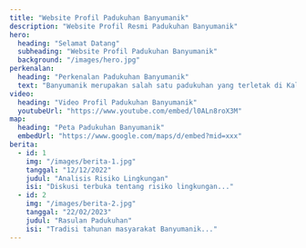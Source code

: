 ```yaml
---
title: "Website Profil Padukuhan Banyumanik"
description: "Website Profil Resmi Padukuhan Banyumanik"
hero:
  heading: "Selamat Datang"
  subheading: "Website Profil Padukuhan Banyumanik"
  background: "/images/hero.jpg"
perkenalan:
  heading: "Perkenalan Padukuhan Banyumanik"
  text: "Banyumanik merupakan salah satu padukuhan yang terletak di Kalurahan Pacarejo..."
video:
  heading: "Video Profil Padukuhan Banyumanik"
  youtubeUrl: "https://www.youtube.com/embed/l0ALn8roX3M"
map:
  heading: "Peta Padukuhan Banyumanik"
  embedUrl: "https://www.google.com/maps/d/embed?mid=xxx"
berita:
  - id: 1
    img: "/images/berita-1.jpg"
    tanggal: "12/12/2022"
    judul: "Analisis Risiko Lingkungan"
    isi: "Diskusi terbuka tentang risiko lingkungan..."
  - id: 2
    img: "/images/berita-2.jpg"
    tanggal: "22/02/2023"
    judul: "Rasulan Padukuhan"
    isi: "Tradisi tahunan masyarakat Banyumanik..."
---
```

